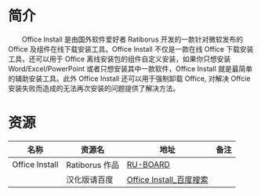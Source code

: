 # 简介

　　Office Install 是由国外软件爱好者 Ratiborus 开发的一款针对微软发布的 Office 及组件在线下载安装工具。Office Install 不仅是一款在线 Office 下载安装工具，还可以用于 Office 离线安装包的组件自定义安装，如果你只想安装 Word/Excel/PowerPoint 或者只想安装其中一款软件，Office Install 就是最简单的辅助安装工具。此外 Office Install 还可以用于强制卸载 Office, 对解决 Offcie 安装失败而造成的无法再次安装的问题提供了解决方法。

# 资源

|名称|资源名|地址|备注|
|---|---|---|---|
|Office Install|Ratiborus 作品|[RU-BOARD](http://forum.ru-board.com/topic.cgi?forum=2&topic=5693)||
||汉化版请百度|[Office Install_百度搜索](https://www.baidu.com/s?wd=Office+Install)||
